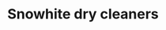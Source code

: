 ---
title: "Snowhite dry cleaners"
url: /karachi/snowhite-dry-cleaners-shahrah-e-attar/
shop: Kleidung
---